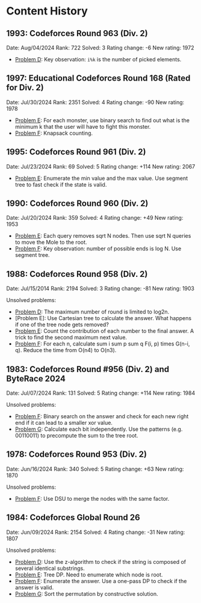 # Content History

## 1993: Codeforces Round 963 (Div. 2)

Date: Aug/04/2024
Rank: 722
Solved: 3
Rating change: -6
New rating: 1972

- [Problem D](solved/1993D.cpp): Key observation: `i%k` is the number of picked elements.

## 1997: Educational Codeforces Round 168 (Rated for Div. 2)

Date: Jul/30/2024
Rank: 2351
Solved: 4
Rating change: -90
New rating: 1978

- [Problem E](solved/1997E.cpp): For each monster, use binary search to find out what is the minimum k that the user will have to fight this monster.
- [Problem F](solved/1997F.cpp): Knapsack counting.

## 1995: Codeforces Round 961 (Div. 2)

Date: Jul/23/2024
Rank: 69
Solved: 5
Rating change: +114
New rating: 2067

- [Problem E](solved/1995E.cpp): Enumerate the min value and the max value. Use segment tree to fast check if the state is valid.

## 1990: Codeforces Round 960 (Div. 2)

Date: Jul/20/2024
Rank: 359
Solved: 4
Rating change: +49
New rating: 1953

- [Problem E](solved/1990E.cpp): Each query removes sqrt N nodes. Then use sqrt N queries to move the Mole to the root.
- [Problem F](solved/1990F.cpp): Key observation: number of possible ends is log N. Use segment tree.

## 1988: Codeforces Round 958 (Div. 2)

Date: Jul/15/2014
Rank: 2194
Solved: 3
Rating change: -81
New rating: 1903

Unsolved problems:
- [Problem D](solved/1988D.cpp): The maximum number of round is limited to log2n.
- [Problem E]: Use Cartesian tree to calculate the answer. What happens if one of the tree node gets removed?
- [Problem E](solved/1988E.cpp): Count the contribution of each number to the final answer. A trick to find the second maximum next value.
- [Problem F](solved/1988F.cpp): For each n, calculate sum i sum p sum q F(i, p) times G(n-i, q). Reduce the time from O(n4) to O(n3).

## 1983: Codeforces Round #956 (Div. 2) and ByteRace 2024

Date: Jul/07/2024
Rank: 131
Solved: 5
Rating change: +114
New rating: 1984

Unsolved problems:
- [Problem F](solved/1983F.cpp): Binary search on the answer and check for each new right end if it can lead to a smaller xor value.
- [Problem G](solved/1983G.cpp): Calculate each bit independently. Use the patterns (e.g. 00110011) to precompute the sum to the tree root.

## 1978: Codeforces Round 953 (Div. 2)

Date: Jun/16/2024
Rank: 340
Solved: 5
Rating change: +63
New rating: 1870

Unsolved problems:
- [Problem F](solved/1978F.cpp): Use DSU to merge the nodes with the same factor.

## 1984: Codeforces Global Round 26

Date: Jun/09/2024
Rank: 2154
Solved: 4
Rating change: -31
New rating: 1807

Unsolved problems:
- [Problem D](solved/1984D.cpp): Use the z-algorithm to check if the string is composed of several identical substrings.
- [Problem E](solved/1984E.cpp): Tree DP. Need to enumerate which node is root.
- [Problem F](solved/1984F.cpp): Enumerate the answer. Use a one-pass DP to check if the answer is valid.
- [Problem G](solved/1984G.cpp): Sort the permutation by constructive solution.
